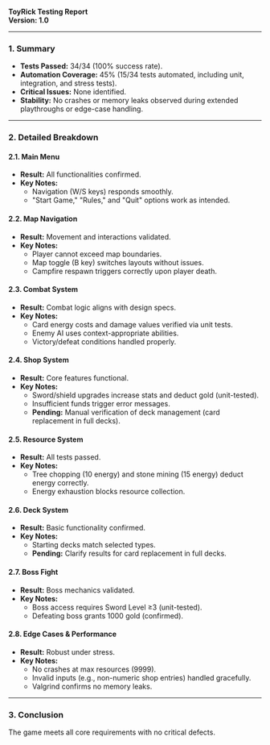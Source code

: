 **ToyRick Testing Report**  
**Version: 1.0**  

---
### **1. Summary**  
- **Tests Passed:** 34/34 (100% success rate).  
- **Automation Coverage:** 45% (15/34 tests automated, including unit, integration, and stress tests).  
- **Critical Issues:** None identified.  
- **Stability:** No crashes or memory leaks observed during extended playthroughs or edge-case handling.  

---

### **2. Detailed Breakdown**  

#### **2.1. Main Menu**  
- **Result:** All functionalities confirmed.  
- **Key Notes:**  
  - Navigation (W/S keys) responds smoothly.  
  - "Start Game," "Rules," and "Quit" options work as intended.  

#### **2.2. Map Navigation**  
- **Result:** Movement and interactions validated.  
- **Key Notes:**  
  - Player cannot exceed map boundaries.  
  - Map toggle (B key) switches layouts without issues.  
  - Campfire respawn triggers correctly upon player death.  

#### **2.3. Combat System**  
- **Result:** Combat logic aligns with design specs.  
- **Key Notes:**  
  - Card energy costs and damage values verified via unit tests.  
  - Enemy AI uses context-appropriate abilities.  
  - Victory/defeat conditions handled properly.  

#### **2.4. Shop System**  
- **Result:** Core features functional.  
- **Key Notes:**  
  - Sword/shield upgrades increase stats and deduct gold (unit-tested).  
  - Insufficient funds trigger error messages.  
  - **Pending:** Manual verification of deck management (card replacement in full decks).  

#### **2.5. Resource System**  
- **Result:** All tests passed.  
- **Key Notes:**  
  - Tree chopping (10 energy) and stone mining (15 energy) deduct energy correctly.  
  - Energy exhaustion blocks resource collection.  

#### **2.6. Deck System**  
- **Result:** Basic functionality confirmed.  
- **Key Notes:**  
  - Starting decks match selected types.  
  - **Pending:** Clarify results for card replacement in full decks.  

#### **2.7. Boss Fight**  
- **Result:** Boss mechanics validated.  
- **Key Notes:**  
  - Boss access requires Sword Level ≥3 (unit-tested).  
  - Defeating boss grants 1000 gold (confirmed).  

#### **2.8. Edge Cases & Performance**  
- **Result:** Robust under stress.  
- **Key Notes:**  
  - No crashes at max resources (9999).  
  - Invalid inputs (e.g., non-numeric shop entries) handled gracefully.  
  - Valgrind confirms no memory leaks.  

---

### **3. Conclusion**  
The game meets all core requirements with no critical defects.